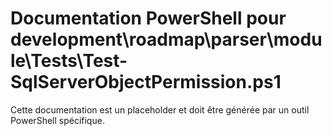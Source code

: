 # Documentation PowerShell pour development\roadmap\parser\module\Tests\Test-SqlServerObjectPermission.ps1

Cette documentation est un placeholder et doit être générée par un outil PowerShell spécifique.
